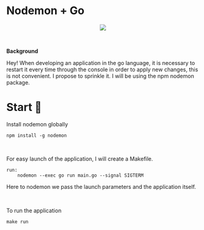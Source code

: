 # Nodemon + Go

<p align="center">
  <img src="preview.png">
  <br>
</p>

<br>

**Background**

Hey! When developing an application in the go language, it is necessary to restart it every time through the console in order to apply new changes, this is not convenient. I propose to sprinkle it. I will be using the npm nodemon package.

# Start 🚀

Install nodemon globally

    npm install -g nodemon

<br>

For easy launch of the application, I will create a Makefile.

    run:
	    nodemon --exec go run main.go --signal SIGTERM

Here to nodemon we pass the launch parameters and the application itself.

<br>

To run the application

    make run
